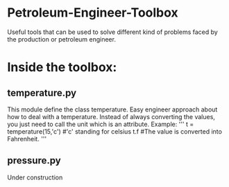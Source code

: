 # Petroleum-Engineer-Toolbox
Useful tools that can be used to solve different kind of problems faced by the production or petroleum engineer.

# Inside the toolbox:
## temperature.py

This module define the class temperature. Easy engineer approach about how to deal with a temperature.
Instead of always converting the values, you just need to call the unit which is an attribute.
Example: 
'''
t = temperature(15,'c')  #'c' standing for celsius
t.f                      #The value is converted into Fahrenheit.
'''

## pressure.py

Under construction
